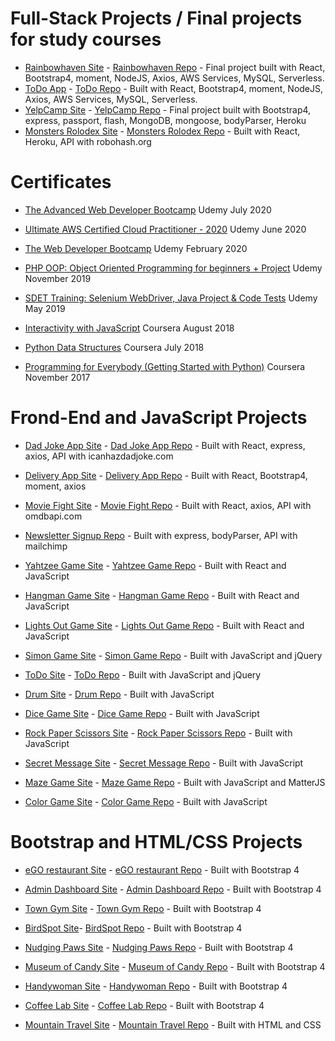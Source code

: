 # Full-Stack Projects / Final projects for study courses

- [Rainbowhaven Site](https://techreturnersmarchcohort2020.github.io/rainbowhaven-react-frontend/) - [Rainbowhaven Repo](https://github.com/techReturnersMarchCohort2020/rainbowhaven-react-frontend) - Final project built with React, Bootstrap4, moment, NodeJS, Axios, AWS Services, MySQL, Serverless.
- [ToDo App](https://github.com/MariyaLcs/todo-react-applictaion/) - [ToDo Repo](https://mariyalcs.github.io/todo-react-applictaion/) - Built with React, Bootstrap4, moment, NodeJS, Axios, AWS Services, MySQL, Serverless.
- [YelpCamp Site](https://github.com/MariyaLcs/YelpCamp) - [YelpCamp Repo](https://camprest.herokuapp.com/) - Final project built with Bootstrap4, express, passport, flash, MongoDB, mongoose, bodyParser, Heroku
- [Monsters Rolodex Site](https://monsters-project1.herokuapp.com/) - [Monsters Rolodex Repo](https://github.com/MariyaLcs/monsters-rolodex) - Built with React, Heroku, API with robohash.org

# Certificates

- [The Advanced Web Developer Bootcamp](https://www.udemy.com/certificate/UC-cef3f5f9-87b9-44dd-904b-1b4ad52ca316/) Udemy July 2020
- [Ultimate AWS Certified Cloud Practitioner - 2020](https://www.udemy.com/certificate/UC-c832779c-b806-4bbf-96be-10c9068952ed/) Udemy June 2020
- [ The Web Developer Bootcamp](https://www.udemy.com/certificate/UC-849e4955-b981-474f-b047-90040fab08ca/) Udemy February 2020

- [PHP OOP: Object Oriented Programming for beginners + Project](https://www.udemy.com/certificate/UC-K893H5WS/) Udemy November 2019
- [SDET Training: Selenium WebDriver, Java Project & Code Tests](https://www.udemy.com/certificate/UC-WKPJP1F8/) Udemy May 2019

- [Interactivity with JavaScript](https://www.coursera.org/account/accomplishments/verify/MLJNRKGEZW2S) Coursera August 2018
- [Python Data Structures](https://www.coursera.org/account/accomplishments/verify/FCUD8KRYTLW7) Coursera July 2018

- [Programming for Everybody (Getting Started with Python)](https://www.coursera.org/account/accomplishments/verify/B6L9YYPKSJXA) Coursera November 2017

# Frond-End and JavaScript Projects 

- [Dad Joke App Site](https://mariyalcs.github.io/dad-joke/) - [Dad Joke App Repo](https://github.com/MariyaLcs/dad-joke) - Built with React, express, axios, API with icanhazdadjoke.com
- [Delivery App Site](https://mariyalcs.github.io/delivery/) - [Delivery App Repo](https://github.com/MariyaLcs/delivery) - Built with React, Bootstrap4, moment, axios
- [Movie Fight Site](https://github.com/MariyaLcs/movie_battle) - [Movie Fight Repo](https://mariyalcs.github.io/movie_battle/) - Built with React, axios, API with omdbapi.com
- [Newsletter Signup Repo](https://github.com/MariyaLcs/Newsletter-Signup) - Built with express, bodyParser, API with mailchimp
- [Yahtzee Game Site](https://github.com/MariyaLcs/yahtzee) - [Yahtzee Game Repo](https://mariyalcs.github.io/yahtzee/) - Built with React and JavaScript
- [Hangman Game Site](https://mariyalcs.github.io/hangman/) - [Hangman Game Repo](https://github.com/MariyaLcs/hangman) - Built with React and JavaScript
- [Lights Out Game Site](https://mariyalcs.github.io/lights_out/) - [Lights Out Game Repo](https://github.com/MariyaLcs/lights_out/) - Built with React and JavaScript

- [Simon Game Site](https://mariyalcs.github.io/Simon-Game/) - [Simon Game Repo](https://github.com/MariyaLcs/Simon-Game) - Built with JavaScript and jQuery
- [ToDo Site](https://mariyalcs.github.io/Todo_List/) - [ToDo Repo](https://github.com/MariyaLcs/Todo_List) - Built with JavaScript and jQuery
- [Drum Site](https://mariyalcs.github.io/drum/) - [Drum Repo](https://github.com/MariyaLcs/drum) - Built with JavaScript
- [Dice Game Site](https://mariyalcs.github.io/dice-game/) - [Dice Game Repo](https://github.com/MariyaLcs/dice-game) - Built with JavaScript
- [Rock Paper Scissors Site](https://mariyalcs.github.io/rock-paper-scissors/) - [Rock Paper Scissors Repo](https://github.com/MariyaLcs/rock-paper-scissors) - Built with JavaScript
- [Secret Message Site](https://mariyalcs.github.io/secret_message/) - [Secret Message Repo](https://github.com/MariyaLcs/secret_message) - Built with JavaScript
- [Maze Game Site](https://mariyalcs.github.io/maze_game/) - [Maze Game Repo](https://github.com/MariyaLcs/maze_game) - Built with JavaScript and MatterJS
- [Color Game Site](https://mariyalcs.github.io/color_game/) - [Color Game Repo](https://github.com/MariyaLcs/color_game) - Built with JavaScript

# Bootstrap and HTML/CSS Projects

- [eGO restaurant Site](https://mariyalcs.github.io/restaurant/) - [eGO restaurant Repo](https://github.com/MariyaLcs/restaurant) - Built with Bootstrap 4
- [Admin Dashboard Site](https://mariyalcs.github.io/admin-dashboard/) - [Admin Dashboard Repo](https://github.com/MariyaLcs/admin-dashboard) - Built with Bootstrap 4
- [Town Gym Site](https://mariyalcs.github.io/local_gym/) - [Town Gym Repo](https://github.com/MariyaLcs/local_gym) - Built with Bootstrap 4
- [BirdSpot Site](https://mariyalcs.github.io/BirdSpot/)- [BirdSpot Repo](https://github.com/MariyaLcs/BirdSpot) - Built with Bootstrap 4
- [Nudging Paws Site](https://mariyalcs.github.io/nudging_paws/) - [Nudging Paws Repo](https://github.com/MariyaLcs/nudging_paws) - Built with Bootstrap 4
- [Museum of Candy Site](https://mariyalcs.github.io/museum_of_candy/) - [Museum of Candy Repo](https://github.com/MariyaLcs/museum_of_candy) - Built with Bootstrap 4
- [Handywoman Site](https://mariyalcs.github.io/handywoman/) - [Handywoman Repo](https://github.com/MariyaLcs/handywoman) - Built with Bootstrap 4
- [Coffee Lab Site](https://mariyalcs.github.io/coffee-lab/) - [Coffee Lab Repo](https://github.com/MariyaLcs/coffee-lab) - Built with Bootstrap 4

- [Mountain Travel Site](https://mariyalcs.github.io/mountain_travel/) - [Mountain Travel Repo](https://github.com/MariyaLcs/mountain_travel) - Built with HTML and CSS
